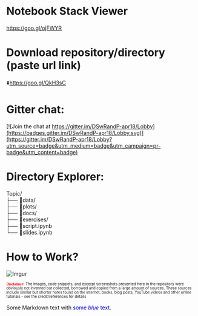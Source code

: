 # Notebook Stack Viewer  

https://goo.gl/ojFWYR

# Download repository/directory (paste url link)         
:arrow_down:https://goo.gl/QkH3sC

# Gitter chat:   

[![Join the chat at https://gitter.im/DSwRandP-apr18/Lobby](https://badges.gitter.im/DSwRandP-apr18/Lobby.svg)](https://gitter.im/DSwRandP-apr18/Lobby?utm_source=badge&utm_medium=badge&utm_campaign=pr-badge&utm_content=badge)
  
  
# Directory Explorer:      
Topic/  
├── :open_file_folder:data/  
├── :open_file_folder:plots/  
├── :open_file_folder:docs/  
├── :open_file_folder:exercises/  
├── :closed_book:script.ipynb    
└── :closed_book:slides.ipynb      

# How to Work? 
![Imgur](https://i.imgur.com/OJm8N2k.gif)
  
<sub><sub><span style="color:red; font-family:Comic Sans MS">**Disclaimer:**</span> The images, code snippets, and excerpt screenshots presented here in the repository were obviously not invented but collected, borrowed and copied from a large amount of sources. These sources include similar but shorter notes found on the internet, books, blog posts, YouTube videos and other online tutorials - see the credit/references for details</sub></sub>

<p>Some Markdown text with <span style="color:blue">some <em>blue</em> text</span>.</p>
